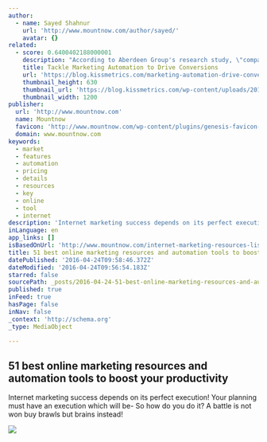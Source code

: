 ```yaml
---
author:
  - name: Sayed Shahnur
    url: 'http://www.mountnow.com/author/sayed/'
    avatar: {}
related:
  - score: 0.6400402188000001
    description: "According to Aberdeen Group's research study, \"companies using marketing automation receive 53 percent higher conversion rates than non-users and an annualized revenue growth rate 3.1 percent higher than non-users.\" Businesses notice the value of this technology and are taking advantage of its benefits to deploy successful campaigns."
    title: Tackle Marketing Automation to Drive Conversions
    url: 'https://blog.kissmetrics.com/marketing-automation-drive-conversions/'
    thumbnail_height: 630
    thumbnail_url: 'https://blog.kissmetrics.com/wp-content/uploads/2015/10/open-graph-logo.jpg'
    thumbnail_width: 1200
publisher:
  url: 'http://www.mountnow.com'
  name: Mountnow
  favicon: 'http://www.mountnow.com/wp-content/plugins/genesis-favicon-uploader/favicons/favicon.ico'
  domain: www.mountnow.com
keywords:
  - market
  - features
  - automation
  - pricing
  - details
  - resources
  - key
  - online
  - tool
  - internet
description: 'Internet marketing success depends on its perfect execution! Your planning must have an execution which will be- So how do you do it? A battle is not won buy brawls but brains instead!'
inLanguage: en
app_links: []
isBasedOnUrl: 'http://www.mountnow.com/internet-marketing-resources-list-2/'
title: 51 best online marketing resources and automation tools to boost your productivity
datePublished: '2016-04-24T09:58:46.372Z'
dateModified: '2016-04-24T09:56:54.183Z'
starred: false
sourcePath: _posts/2016-04-24-51-best-online-marketing-resources-and-automation-tools-to-b.md
published: true
inFeed: true
hasPage: false
inNav: false
_context: 'http://schema.org'
_type: MediaObject

---
```

<article style=""><h1>51 best online marketing resources and automation tools to boost your productivity</h1><p>Internet marketing success depends on its perfect execution! Your planning must have an execution which will be- So how do you do it? A battle is not won buy brawls but brains instead!</p><img src="http://www.mountnow.com/wp-content/uploads/2016/03/51-best-internet-marketing-resources.png" /></article>